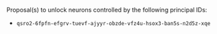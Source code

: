 Proposal(s) to unlock neurons controlled by the following principal IDs:

* `qsro2-6fpfn-efgrv-tuevf-ajyyr-obzde-vfz4u-hsox3-ban5s-n2d5z-xqe`

